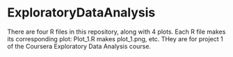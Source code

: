 # ExploratoryDataAnalysis
There are four R files in this repository, along with 4 plots. Each R file makes its corresponding plot: Plot_1.R makes plot_1.png, etc. THey are for project 1 of the Coursera Exploratory Data Analysis course.
